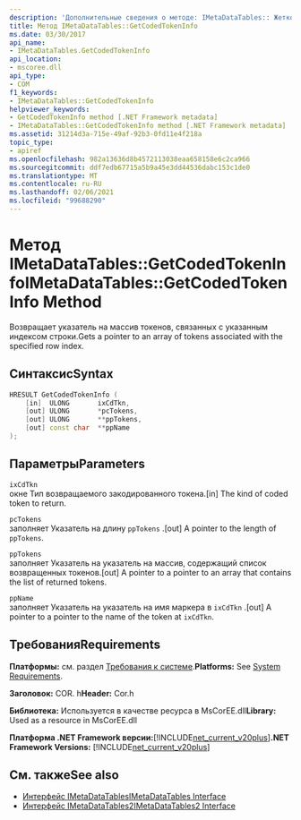 ```yaml
---
description: 'Дополнительные сведения о методе: IMetaDataTables:: Жеткодедтокенинфо'
title: Метод IMetaDataTables::GetCodedTokenInfo
ms.date: 03/30/2017
api_name:
- IMetaDataTables.GetCodedTokenInfo
api_location:
- mscoree.dll
api_type:
- COM
f1_keywords:
- IMetaDataTables::GetCodedTokenInfo
helpviewer_keywords:
- GetCodedTokenInfo method [.NET Framework metadata]
- IMetaDataTables::GetCodedTokenInfo method [.NET Framework metadata]
ms.assetid: 31214d3a-715e-49af-92b3-0fd11e4f218a
topic_type:
- apiref
ms.openlocfilehash: 982a13636d8b4572113038eaa658158e6c2ca966
ms.sourcegitcommit: ddf7edb67715a5b9a45e3dd44536dabc153c1de0
ms.translationtype: MT
ms.contentlocale: ru-RU
ms.lasthandoff: 02/06/2021
ms.locfileid: "99688290"
---
```

# <a name="imetadatatablesgetcodedtokeninfo-method"></a><span data-ttu-id="c628c-103">Метод IMetaDataTables::GetCodedTokenInfo</span><span class="sxs-lookup"><span data-stu-id="c628c-103">IMetaDataTables::GetCodedTokenInfo Method</span></span>

<span data-ttu-id="c628c-104">Возвращает указатель на массив токенов, связанных с указанным индексом строки.</span><span class="sxs-lookup"><span data-stu-id="c628c-104">Gets a pointer to an array of tokens associated with the specified row index.</span></span>  
  
## <a name="syntax"></a><span data-ttu-id="c628c-105">Синтаксис</span><span class="sxs-lookup"><span data-stu-id="c628c-105">Syntax</span></span>  
  
```cpp  
HRESULT GetCodedTokenInfo (
    [in]  ULONG       ixCdTkn,  
    [out] ULONG       *pcTokens,  
    [out] ULONG       **ppTokens,  
    [out] const char  **ppName  
);  
```  
  
## <a name="parameters"></a><span data-ttu-id="c628c-106">Параметры</span><span class="sxs-lookup"><span data-stu-id="c628c-106">Parameters</span></span>  

 `ixCdTkn`  
 <span data-ttu-id="c628c-107">окне Тип возвращаемого закодированного токена.</span><span class="sxs-lookup"><span data-stu-id="c628c-107">[in] The kind of coded token to return.</span></span>  
  
 `pcTokens`  
 <span data-ttu-id="c628c-108">заполняет Указатель на длину `ppTokens` .</span><span class="sxs-lookup"><span data-stu-id="c628c-108">[out] A pointer to the length of `ppTokens`.</span></span>  
  
 `ppTokens`  
 <span data-ttu-id="c628c-109">заполняет Указатель на указатель на массив, содержащий список возвращенных токенов.</span><span class="sxs-lookup"><span data-stu-id="c628c-109">[out] A pointer to a pointer to an array that contains the list of returned tokens.</span></span>  
  
 `ppName`  
 <span data-ttu-id="c628c-110">заполняет Указатель на указатель на имя маркера в `ixCdTkn` .</span><span class="sxs-lookup"><span data-stu-id="c628c-110">[out] A pointer to a pointer to the name of the token at `ixCdTkn`.</span></span>  
  
## <a name="requirements"></a><span data-ttu-id="c628c-111">Требования</span><span class="sxs-lookup"><span data-stu-id="c628c-111">Requirements</span></span>  

 <span data-ttu-id="c628c-112">**Платформы:** см. раздел [Требования к системе](../../get-started/system-requirements.md).</span><span class="sxs-lookup"><span data-stu-id="c628c-112">**Platforms:** See [System Requirements](../../get-started/system-requirements.md).</span></span>  
  
 <span data-ttu-id="c628c-113">**Заголовок:** COR. h</span><span class="sxs-lookup"><span data-stu-id="c628c-113">**Header:** Cor.h</span></span>  
  
 <span data-ttu-id="c628c-114">**Библиотека:** Используется в качестве ресурса в MsCorEE.dll</span><span class="sxs-lookup"><span data-stu-id="c628c-114">**Library:** Used as a resource in MsCorEE.dll</span></span>  
  
 <span data-ttu-id="c628c-115">**Платформа .NET Framework версии:**[!INCLUDE[net_current_v20plus](../../../../includes/net-current-v20plus-md.md)]</span><span class="sxs-lookup"><span data-stu-id="c628c-115">**.NET Framework Versions:** [!INCLUDE[net_current_v20plus](../../../../includes/net-current-v20plus-md.md)]</span></span>  
  
## <a name="see-also"></a><span data-ttu-id="c628c-116">См. также</span><span class="sxs-lookup"><span data-stu-id="c628c-116">See also</span></span>

- [<span data-ttu-id="c628c-117">Интерфейс IMetaDataTables</span><span class="sxs-lookup"><span data-stu-id="c628c-117">IMetaDataTables Interface</span></span>](imetadatatables-interface.md)
- [<span data-ttu-id="c628c-118">Интерфейс IMetaDataTables2</span><span class="sxs-lookup"><span data-stu-id="c628c-118">IMetaDataTables2 Interface</span></span>](imetadatatables2-interface.md)
